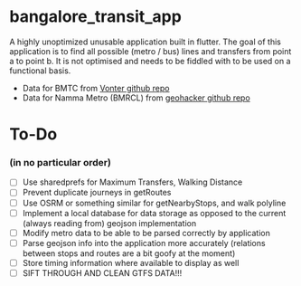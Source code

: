 # bangalore_transit_app

A highly unoptimized unusable application built in flutter. The goal of this application is to find all possible (metro / bus) lines and transfers from point a to point b. It is not optimised and needs to be fiddled with to be used on a functional basis.

 - Data for BMTC from [Vonter github repo](https://github.com/Vonter/bmtc-gtfs)
 - Data for Namma Metro (BMRCL) from [geohacker github repo](https://github.com/geohacker/namma-metro?)

# To-Do
### (in no particular order)
 - [ ] Use sharedprefs for Maximum Transfers, Walking Distance
 - [ ] Prevent duplicate journeys in getRoutes
 - [ ] Use OSRM or something similar for getNearbyStops, and walk polyline
 - [ ] Implement a local database for data storage as opposed to the current (always reading from) geojson implementation
 - [ ] Modify metro data to be able to be parsed correctly by application
 - [ ] Parse geojson info into the application more accurately (relations between stops and routes are a bit goofy at the moment)
 - [ ] Store timing information where available to display as well
 - [ ] SIFT THROUGH AND CLEAN GTFS DATA!!!
